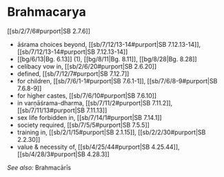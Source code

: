 # Brahmacarya

[[sb/2/7/6#purport|SB 2.7.6]]

* āśrama choices beyond, [[sb/7/12/13-14#purport|SB 7.12.13-14]], [[sb/7/12/13-14#purport|SB 7.12.13-14]]
*  [[bg/6/13|Bg. 6.13]] (1), [[bg/8/11|Bg. 8.11]], [[bg/8/28|Bg. 8.28]]
* celibacy vow in, [[sb/2/6/20#purport|SB 2.6.20]]
* defined, [[sb/7/12/7#purport|SB 7.12.7]]
* for children, [[sb/7/6/1-1#purport|SB 7.6.1-1]], [[sb/7/6/8-9#purport|SB 7.6.8-9]]
* for higher castes, [[sb/7/6/10#purport|SB 7.6.10]]
* in varṇāśrama-dharma, [[sb/7/11/2#purport|SB 7.11.2]], [[sb/7/11/13#purport|SB 7.11.13]]
* sex life forbidden in, [[sb/7/14/1#purport|SB 7.14.1]]
* society required, [[sb/7/5/5#purport|SB 7.5.5]]
* training in, [[sb/2/1/15#purport|SB 2.1.15]], [[sb/2/2/30#purport|SB 2.2.30]]
* value & necessity of, [[sb/4/25/44#purport|SB 4.25.44]], [[sb/4/28/3#purport|SB 4.28.3]]

*See also:* Brahmacārīs

